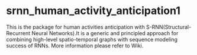 # srnn_human_activity_anticipation1
This is the package for human activities anticipation with S-RNN(Structural-Recurrent Neural Networks).It is a generic and principled approach for combining high-level spatio-temporal graphs with sequence modeling success of RNNs. More information please refer to Wiki.
